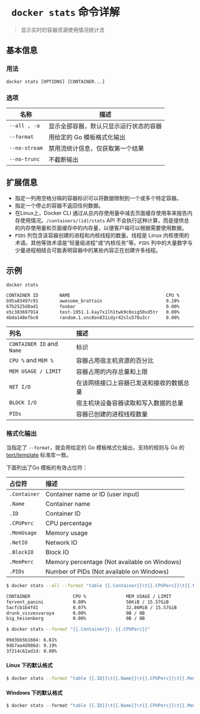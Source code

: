 # ` docker stats` 命令详解

> 显示实时的容器资源使用情况统计流

## 基本信息

### 用法

```
docker stats [OPTIONS] [CONTAINER...]
```

### 选项

| 名称 | 描述 |
| ------ | ------ |
| `--all , -a` | 显示全部容器，默认只显示运行状态的容器 |
| `--format` | 用给定的 Go 模板格式化输出 |
| `--no-stream` | 禁用流统计信息，仅获取第一个结果 |
| `--no-trunc` | 不截断输出 |

## 扩展信息

- 指定一列用空格分隔的容器标识可以将数据限制到一个或多个特定容器。
- 指定一个停止的容器不返回任何数据。
- 在Linux上，Docker CLI 通过从总内存使用量中减去页面缓存使用率来报告内存使用情况。`/containers/(id)/stats` API 不会执行这种计算，而是提供总的内存使用量和页面缓存中的内存量，以便客户端可以根据需要使用数据。
- `PIDS` 列包含该容器创建的进程和内核线程的数量。线程是 Linux 内核使用的术语。其他等效术语是“轻量级进程”或“内核任务”等。`PIDS` 列中的大量数字与少量进程相结合可能表明容器中的某些内容正在创建许多线程。

## 示例

```bash
docker stats

CONTAINER ID        NAME                                    CPU %               MEM USAGE / LIMIT     MEM %               NET I/O             BLOCK I/O           PIDS
b95a83497c91        awesome_brattain                        0.28%               5.629MiB / 1.952GiB   0.28%               916B / 0B           147kB / 0B          9
67b2525d8ad1        foobar                                  0.00%               1.727MiB / 1.952GiB   0.09%               2.48kB / 0B         4.11MB / 0B         2
e5c383697914        test-1951.1.kay7x1lh1twk9c0oig50sd5tr   0.00%               196KiB / 1.952GiB     0.01%               71.2kB / 0B         770kB / 0B          1
4bda148efbc0        random.1.vnc8on831idyr42slu578u3cr      0.00%               1.672MiB / 1.952GiB   0.08%               110kB / 0B          578kB / 0B          2
```

| 列名 | 描述 |
| :----------- | :----------- |
| `CONTAINER ID` and `Name` | 标识 |
| `CPU %` and `MEM %` | 容器占用宿主机资源的百分比 |
| `MEM USAGE / LIMIT` | 容器占用的内存总量和上限 |
| `NET I/O` | 在该网络接口上容器已发送和接收的数据总量 |
| `BLOCK I/O` | 宿主机块设备容器读取和写入数据的总量 |
| `PIDs` | 容器已创建的进程线程数量 |

### 格式化输出

当指定了 `--format`，就会用给定的 Go 模板格式化输出，支持的规则与 Go 的 [text/template](http://golang.org/pkg/text/template/) 标准库一致。

下面列出了Go 模板的有效占位符：

| 占位符 | 描述 |
| :-------------- | :-------------- |
| `.Container` | Container name or ID (user input) |
| `.Name` | Container name |
| `.ID` | Container ID |
| `.CPUPerc` | CPU percentage |
| `.MemUsage` | Memory usage |
| `.NetIO` | Network IO |
| `.BlockIO` | Block IO |
| `.MemPerc` | Memory percentage (Not available on Windows) |
| `.PIDs` | Number of PIDs (Not available on Windows) |

```bash
$ docker stats --all --format "table {{.Container}}\t{{.CPUPerc}}\t{{.MemUsage}}" fervent_panini 5acfcb1b4fd1 drunk_visvesvaraya big_heisenberg

CONTAINER                CPU %               MEM USAGE / LIMIT
fervent_panini           0.00%               56KiB / 15.57GiB
5acfcb1b4fd1             0.07%               32.86MiB / 15.57GiB
drunk_visvesvaraya       0.00%               0B / 0B
big_heisenberg           0.00%               0B / 0B
```

```bash
$ docker stats --format "{{.Container}}: {{.CPUPerc}}"

09d3bb5b1604: 6.61%
9db7aa4d986d: 9.19%
3f214c61ad1d: 0.00%
```

#### Linux 下的默认格式

```bash
$ docker stats --format "table {{.ID}}\t{{.Name}}\t{{.CPUPerc}}\t{{.MemUsage}}\t{{.MemPerc}}\t{{.NetIO}}\t{{.BlockIO}}\t{{.PIDs}}"
```

#### Windows 下的默认格式

```powershell
$ docker stats --format "table {{.ID}}\t{{.Name}}\t{{.CPUPerc}}\t{{.MemUsage}}\t{{.NetIO}}\t{{.BlockIO}}"
```
